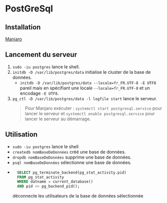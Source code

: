 # PostGreSql

## Installation

[Manjaro](https://wiki.archlinux.org/index.php/PostgreSQL)

## Lancement du serveur

1. `sudo -iu postgres` lance le shell.
2. `initdb -D /var/lib/postgres/data` initialise le cluster de la base de données.
    * `initdb -D /var/lib/postgres/data --locale=fr_FR.UTF-8 -E UTF8` pareil mais en spécifiant une locale `--locale=fr_FR.UTF-8` et un encodage `-E UTF8`.
3. `pg_ctl -D /var/lib/postgres/data -l logfile start` lance le serveur.
    > Pour Manjaro exécuter : `systemctl start postgresql.service` pour lancer le serveur et `systemctl enable postgresql.service` pour lancer le serveur au démarrage.

## Utilisation

* `sudo -iu postgres` lance le shell
* `createdb nomBaseDeDonnées` créé une base de données.
* `dropdb nomBaseDeDonnées` supprime une base de données.
* `psql nomBaseDeDonnées` sélectionne une base de données.
* ```SQL
    SELECT pg_terminate_backend(pg_stat_activity.pid)
    FROM pg_stat_activity
    WHERE datname = current_database()
    AND pid <> pg_backend_pid();
    ```
    déconnecte les utilisateurs de la base de données sélectionnée